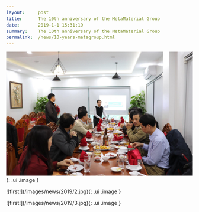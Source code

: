 ```yaml
---
layout:     post
title:      The 10th anniversary of the MetaMaterial Group
date:       2019-1-1 15:31:19
summary:    The 10th anniversary of the MetaMaterial Group
permalink:	/news/10-years-metagroup.html
---
```


![first!](/images/news/2019/1.jpg){: .ui .image }
<p></p>
![first!](/images/news/2019/2.jpg){: .ui .image }
<p></p>
![first!](/images/news/2019/3.jpg){: .ui .image }<p></p>
